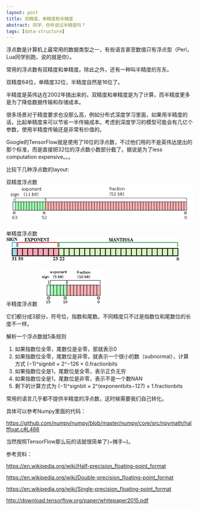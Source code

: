 ```yaml
---
layout: post
title: 双精度，单精度和半精度
abstract: 同学，你听说过半精度吗？
tags: [data-structure]
---
```


浮点数是计算机上最常用的数据类型之一，有些语言甚至数值只有浮点型（Perl，Lua同学别跑，说的就是你）。

常用的浮点数有双精度和单精度。除此之外，还有一种叫半精度的东东。

双精度64位，单精度32位，半精度自然是16位了。

半精度是英伟达在2002年搞出来的，双精度和单精度是为了计算，而半精度更多是为了降低数据传输和存储成本。

很多场景对于精度要求也没那么高，例如分布式深度学习里面，如果用半精度的话，比起单精度来可以节省一半传输成本。考虑到深度学习的模型可能会有几亿个参数，使用半精度传输还是非常有价值的。

Google的TensorFlow就是使用了16位的浮点数，不过他们用的不是英伟达提出的那个标准，而是直接把32位的浮点数小数部分截了。据说是为了less computation expensive。。。

比较下几种浮点数的layout:

双精度浮点数
![placeholder](/public/images/floating-point-1.png "双精度浮点")

单精度浮点数
![placeholder](/public/images/floating-point-2.png "单精度浮点")

半精度浮点数
![placeholder](/public/images/floating-point-3.png "半精度浮点")

它们都分成3部分，符号位，指数和尾数。不同精度只不过是指数位和尾数位的长度不一样。

解析一个浮点数就5条规则

1. 如果指数位全零，尾数位是全零，那就表示0
2. 如果指数位全零，尾数位是非零，就表示一个很小的数（subnormal），计算方式 (−1)^signbit × 2^−126 × 0.fractionbits
3. 如果指数位全是1，尾数位是全零，表示正负无穷
4. 如果指数位全是1，尾数位是非零，表示不是一个数NAN
5. 剩下的计算方式为 (−1)^signbit × 2^(exponentbits−127) × 1.fractionbits

常用的语言几乎都不提供半精度的浮点数，这时候需要我们自己转化。

具体可以参考Numpy里面的代码：

<https://github.com/numpy/numpy/blob/master/numpy/core/src/npymath/halffloat.c#L466>

当然按照TensorFlow那么玩的话就很简单了(~摊手~)。

参考资料：

<https://en.wikipedia.org/wiki/Half-precision_floating-point_format>

<https://en.wikipedia.org/wiki/Double-precision_floating-point_format>

<https://en.wikipedia.org/wiki/Single-precision_floating-point_format>

<http://download.tensorflow.org/paper/whitepaper2015.pdf>


